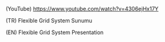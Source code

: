 (YouTube) https://www.youtube.com/watch?v=4306ejHx17Y

(TR) Flexible Grid System Sunumu

(EN) Flexible Grid System Presentation
